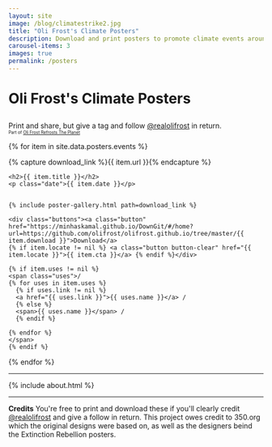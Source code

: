 ```yaml
---
layout: site
image: /blog/climatestrike2.jpg
title: "Oli Frost's Climate Posters"
description: Download and print posters to promote climate events around the world
carousel-items: 3
images: true
permalink: /posters
---
```


<style>

h2 {
  margin-bottom: 0rem;
  margin-top: 4rem;
}

.date {
  margin-bottom: 2rem;
  text-align: center;
}

.buttons {
  margin-top: 1rem;
}

.page {
  text-align: center;
}

.uses {
  display: block;
  margin-top: 2rem;
}

.headline {
  line-height: 90%;
  margin-bottom: 2rem; 
}

#sub {
  font-size: 60%;


}

</style>

<div class="row first-xs between-sm ">
  <div class="col-xs-12">
    <h1 class="headline">Oli Frost's <span class="nobreak">Climate Posters</span></h1>
    <p class="center">Print and share, but give a tag and follow <a href="https://olifro.st/links/">@realolifrost</a> in return. <br><span id="sub">
    Part of <a href="/refrost">Oli Frost Refrosts The Planet</a></span>
    </p>



  </div>

</div>


<div>
{% for item in site.data.posters.events %}

{% capture download_link %}{{ item.url }}{% endcapture %}

    <h2>{{ item.title }}</h2>
    <p class="date">{{ item.date }}</p>


    {% include poster-gallery.html path=download_link %}

    <div class="buttons"><a class="button" href="https://minhaskamal.github.io/DownGit/#/home?url=https://github.com/olifrost/olifrost.github.io/tree/master/{{ item.download }}">Download</a>
    {% if item.locate != nil %} <a class="button button-clear" href="{{ item.locate }}">{{ item.cta }}</a> {% endif %}</div>

    {% if item.uses != nil %}
    <span class="uses">/
    {% for uses in item.uses %}
      {% if uses.link != nil %}
      <a href="{{ uses.link }}">{{ uses.name }}</a> /
      {% else %}
      <span>{{ uses.name }}</span> /
      {% endif %}

    {% endfor %}
    </span>
    {% endif %}



{% endfor %}
</div>

---

{% include about.html %}

<hr>

**Credits** You're free to print and download these if you'll clearly credit [@realolifrost](https://olifro.st/links) and give a follow in return.
This project owes credit to 350.org which the original designs were based on, as well as the designers beind the Extinction Rebellion posters.
